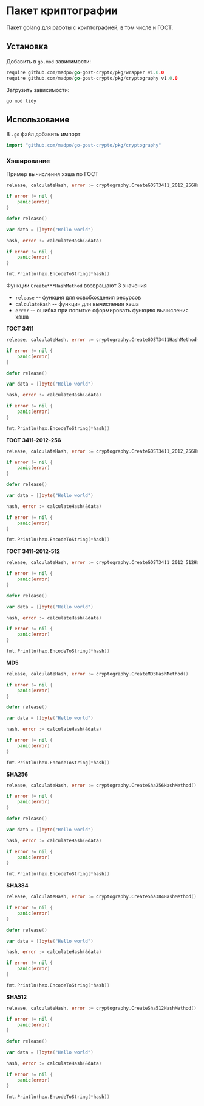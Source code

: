 # Пакет криптографии
Пакет golang для работы с криптографией, в том числе и ГОСТ. 

## Установка
Добавить в `go.mod` зависимости: 

```go
require github.com/madpo/go-gost-crypto/pkg/wrapper v1.0.0
require github.com/madpo/go-gost-crypto/pkg/cryptography v1.0.0
```

Загрузить зависимости:

```shell
go mod tidy
```

## Использование

В `.go` файл добавить импорт

```go
import "github.com/madpo/go-gost-crypto/pkg/cryptography"
```

### Хэширование
Пример вычисления хэша по ГОСТ
```go
release, calculateHash, error := cryptography.CreateGOST3411_2012_256HashMethod()

if error != nil {
    panic(error)
}

defer release()

var data = []byte("Hello world")

hash, error := calculateHash(&data)

if error != nil {
    panic(error)
}

fmt.Println(hex.EncodeToString(*hash))
```

Функции `Create***HashMethod` возвращают 3 значения
- `release` -- функция для освобождения ресурсов
- `calculateHash` -- функция для вычисления хэша
- `error` -- ошибка при попытке сформировать функцию вычисления хэша

**ГОСТ 3411**
```go
release, calculateHash, error := cryptography.CreateGOST3411HashMethod()

if error != nil {
    panic(error)
}

defer release()

var data = []byte("Hello world")

hash, error := calculateHash(&data)

if error != nil {
    panic(error)
}

fmt.Println(hex.EncodeToString(*hash))
```

**ГОСТ 3411-2012-256**
```go
release, calculateHash, error := cryptography.CreateGOST3411_2012_256HashMethod()

if error != nil {
    panic(error)
}

defer release()

var data = []byte("Hello world")

hash, error := calculateHash(&data)

if error != nil {
    panic(error)
}

fmt.Println(hex.EncodeToString(*hash))
```

**ГОСТ 3411-2012-512**
```go
release, calculateHash, error := cryptography.CreateGOST3411_2012_512HashMethod()

if error != nil {
    panic(error)
}

defer release()

var data = []byte("Hello world")

hash, error := calculateHash(&data)

if error != nil {
    panic(error)
}

fmt.Println(hex.EncodeToString(*hash))
```

**MD5**
```go
release, calculateHash, error := cryptography.CreateMD5HashMethod()

if error != nil {
    panic(error)
}

defer release()

var data = []byte("Hello world")

hash, error := calculateHash(&data)

if error != nil {
    panic(error)
}

fmt.Println(hex.EncodeToString(*hash))
```

**SHA256**
```go
release, calculateHash, error := cryptography.CreateSha256HashMethod()

if error != nil {
    panic(error)
}

defer release()

var data = []byte("Hello world")

hash, error := calculateHash(&data)

if error != nil {
    panic(error)
}

fmt.Println(hex.EncodeToString(*hash))
```

**SHA384**
```go
release, calculateHash, error := cryptography.CreateSha384HashMethod()

if error != nil {
    panic(error)
}

defer release()

var data = []byte("Hello world")

hash, error := calculateHash(&data)

if error != nil {
    panic(error)
}

fmt.Println(hex.EncodeToString(*hash))
```

**SHA512**
```go
release, calculateHash, error := cryptography.CreateSha512HashMethod()

if error != nil {
    panic(error)
}

defer release()

var data = []byte("Hello world")

hash, error := calculateHash(&data)

if error != nil {
    panic(error)
}

fmt.Println(hex.EncodeToString(*hash))
```
